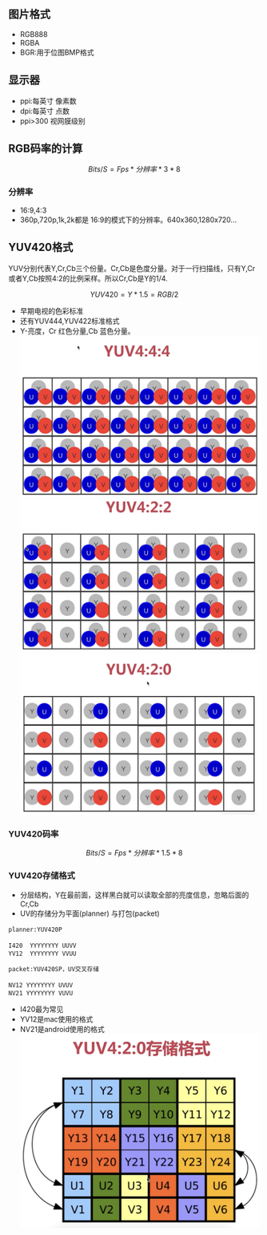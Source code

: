 ## 图片格式

- RGB888
- RGBA
- BGR:用于位图BMP格式

## 显示器
- ppi:每英寸 像素数
- dpi:每英寸 点数
- ppi>300 视网膜级别

## RGB码率的计算
$$Bits/S= Fps *分辨率*3*8$$
### 分辨率
- 16:9,4:3
- 360p,720p,1k,2k都是 16:9的模式下的分辨率。640x360,1280x720...


## YUV420格式

YUV分别代表Y,Cr,Cb三个份量。Cr,Cb是色度分量。对于一行扫描线，只有Y,Cr或者Y,Cb按照4:2的比例采样。所以Cr,Cb是Y的1/4.

$$YUV420=Y*1.5=RGB/2$$

- 早期电视的色彩标准
- 还有YUV444,YUV422标准格式
- Y-亮度，Cr 红色分量,Cb 蓝色分量。
![Alt text](imgs/yuv444.png)
![Alt text](imgs/yuv422.png)
![Alt text](imgs/yuv420.png)

### YUV420码率
$$Bits/S= Fps *分辨率*1.5*8$$

### YUV420存储格式

- 分层结构，Y在最前面，这样黑白就可以读取全部的亮度信息，忽略后面的Cr,Cb
- UV的存储分为平面(planner) 与打包(packet)


```
planner:YUV420P

I420  YYYYYYYY UUVV
YV12  YYYYYYYY VVUU
```

```
packet:YUV420SP，UV交叉存储

NV12 YYYYYYYY UVUV
NV21 YYYYYYYY VUVU
```
- I420最为常见
- YV12是mac使用的格式
- NV21是android使用的格式
![I420格式](imgs/yuv_store.png)
